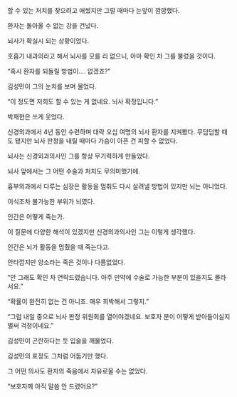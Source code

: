 할 수 있는 처치를 찾으려고 애썼지만 그럴 때마다 눈앞이 깜깜했다.

환자는 돌아올 수 없는 강을 건넜다.

뇌사가 확실시 되는 상황이었다.

호흡기 내과의라고 해서 뇌사를 모를 리 없으니, 아마 확인 차 그를 불렀을 것이다.

“혹시 환자를 되돌릴 방법이.... 없겠죠?”

김성민이 그의 눈치를 보며 물었다.

“이 정도면 저희도 할 수 있는 게 없네요. 뇌사 확정입니다.”

박재현은 쓰게 웃었다.

신경외과에서 4년 동안 수련하며 대략 오십 여명의 뇌사 환자를 지켜봤다. 무덤덤할 때도 됐지만 뇌사 판정을 내릴 때마다 가슴이 아픈 건 피할 수 없었다.

뇌사는 신경외과의사인 그를 항상 무기력하게 만들었다.

뇌사 앞에서는 그 어떤 수술과 처치도 무의미했기에.

흉부외과에서 다루는 심장은 활동을 멈춰도 다시 살려낼 방법이 있지만 뇌는 아니었다.

이식조차 불가능한 부위가 뇌였다.

인간은 어떻게 죽는가.

이 질문에 다양한 해석이 있겠지만 신경외과의사인 그는 이렇게 생각했다.

인간은 뇌가 활동을 멈췄을 때 죽는다고.

안타깝지만 양소라는 죽은 것이나 다름없었다.

“안 그래도 확인 차 연락드렸습니다. 아주 만약에 수술로 가능한 부분이 있을지도 몰라서요.”

“확률이 완전히 없는 건 아니죠. 매우 희박해서 그렇지.”

“그럼 내일 중으로 뇌사 판정 위원회를 열어야겠네요. 보호자 분이 어떻게 받아들이실지 벌써 걱정이네요.”

김성민이 곤란하다는 듯 입술을 깨물었다.

김성민의 표정도 그처럼 어둡기만 했다.

그 어떤 의사도 환자의 죽음에서 자유로울 수는 없었다.

“보호자께 아직 말씀 안 드렸어요?”